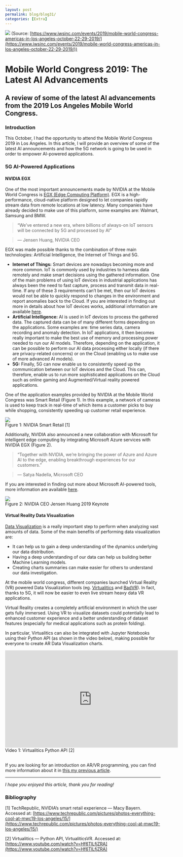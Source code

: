 ```yaml
---
layout: post
permalink: blog/blog31/
categories: [Extra]
---
```


![](https://cdn-images-1.medium.com/max/2600/1*E3QpF5fT_W-F1xu-xM6Sdw.jpeg)
<span class="figcaption_hack">(Source:
[https://www.iwsinc.com/events/2019/mobile-world-congress-americas-in-los-angeles-october-22-29-2019/](https://www.iwsinc.com/events/2019/mobile-world-congress-americas-in-los-angeles-october-22-29-2019/))</span>

<!--end_excerpt-->

# Mobile World Congress 2019: The Latest AI Advancements

## A review of some of the latest AI advancements from the 2019 Los Angeles Mobile World Congress.

### Introduction

This October, I had the opportunity to attend the Mobile World Congress 2019 in
Los Angeles. In this article, I will provide an overview of some of the latest
AI announcements and how the 5G network is going to be used in order to empower
AI-powered applications.

### 5G AI-Powered Applications

#### NVIDIA EGX

One of the most important announcements made by NVIDIA at the Mobile World
Congress is [EGX (Edge Computing
Platform)](https://www.nvidia.com/en-us/data-center/products/egx-edge-computing/).
EGX is a high-performance, cloud-native platform designed to let companies
rapidly stream data from remote locations at low latency. Many companies have
already decided to make use of this platform, some examples are: Walmart,
Samsung and BMW.

> “We’ve entered a new era, where billions of always-on IoT sensors will be
> connected by 5G and processed by AI”

> — Jensen Huang, NVIDIA CEO

EGX was made possible thanks to the combination of three main technologies:
Artificial Intelligence, the Internet of Things and 5G.

* **Internet of Things:** Smart devices are nowadays becoming more and more
common. IoT is commonly used by industries to harness data remotely and make
smart decisions using the gathered information. One of the main problems of
using IoT devices in industrial applications has always been the need to fast
capture, process and transmit data in real-time. If any of these 3 requirements
can’t be met, then our IoT devices would not be able to quickly respond to
changes in the environment and report anomalies back to the Cloud. If you are
interested in finding out more in details about how IoT devices works,
additional information are available
[here](https://www.freecodecamp.org/news/introduction-to-iot-internet-of-things/).
* **Artificial Intelligence:** AI is used in IoT devices to process the gathered
data. The captured data can be of many different forms depending on the
applications. Some examples are: time series data, camera recording and anomaly
detection. In IoT applications, it then becomes really important to make the
best use of memory and processing power needed to run our AI models. Therefore,
depending on the application, it can be possible to perform our AI data
processing either locally (if there are privacy-related concerns) or on the
Cloud (enabling us to make use of more advanced AI models).
* **5G:** Finally, 5G can now enable us to consistently speed up the communication
between our IoT devices and the Cloud. This can, therefore, enable us to run
more sophisticated applications on the Cloud such as online gaming and
Augmented/Virtual reality powered applications.

One of the application examples provided by NVIDIA at the Mobile World Congress
was Smart Retail (Figure 1). In this example, a network of cameras is used to
keep track in real-time of which items a customer picks to buy while shopping,
consistently speeding up customer retail experience.

![](https://cdn-images-1.medium.com/max/2000/1*-ZqgPImuQ8qvkchXUs7mcg.jpeg) <br>
<span class="figcaption_hack">Figure 1: NVIDIA Smart Retail [1]</span>

Additionally, NVIDIA also announced a new collaboration with Microsoft for
intelligent edge computing by integrating Microsoft Azure services with NVIDIA
EGX (Figure 2).

> “Together with NVIDIA, we’re bringing the power of Azure and Azure AI to the
> edge, enabling breakthrough experiences for our customers.”

> — Satya Nadella, Microsoft CEO

If you are interested in finding out more about Microsoft AI-powered tools, more
information are available [here](https://www.freecodecamp.org/news/ai/).

![](https://cdn-images-1.medium.com/max/2600/1*WKO5-MwVi3B-js4pTsF00Q.jpeg) <br>
<span class="figcaption_hack">Figure 2: NVIDIA CEO Jensen Huang 2019 Keynote</span>

#### Virtual Reality Data Visualization

[Data
Visualization](https://towardsdatascience.com/interactive-data-visualization-167ae26016e8)
is a really important step to perform when analyzing vast amounts of data. Some
of the main benefits of performing data visualization are:

* It can help us to gain a deep understanding of the dynamics underlying our data
distribution.
* Having a deep understanding of our data can help us building better Machine
Learning models.
* Creating charts summaries can make easier for others to understand our data
investigation.

At the mobile world congress, different companies launched Virtual Reality (VR)
powered Data Visualization tools (eg.
[Virtualitics](https://www.virtualitics.com/) and [BadVR](https://badvr.com/)).
In fact, thanks to 5G, it will now be easier to even live stream heavy data VR
applications.

Virtual Reality creates a completely artificial environment in which the user
gets fully immersed. Using VR to visualize datasets could potentially lead to
enhanced customer experience and a better understanding of dataset features
(especially for medical applications such as protein folding).

In particular, Virtualitics can also be integrated with Jupyter Notebooks using
their Python API (as shown in the video below), making possible for everyone to
create AR Data Visualization charts.

<div>
<iframe width="560" height="315" src="https://www.youtube.com/embed/Hf6TlLfjZRA" frameborder="0" allow="accelerometer; autoplay; encrypted-media; gyroscope; picture-in-picture" allowfullscreen></iframe>
</div>
<span class="figcaption_hack">Video 1: Virtualitics Python API [2] </span>
<br><br>

If you are looking for an introduction on AR/VR programming, you can find more
information about it in [this my previous
article](https://towardsdatascience.com/getting-started-with-augmented-and-virtual-reality-a51446661c3).

*****

*I hope you enjoyed this article, thank you for reading!*

### Bibliography

[1] TechRepublic, NVIDIA’s smart retail experience — Macy Bayern. Accessed at:
[https://www.techrepublic.com/pictures/photos-everything-cool-at-mwc19-los-angeles/15/](https://www.techrepublic.com/pictures/photos-everything-cool-at-mwc19-los-angeles/15/)

[2] Virtualitics — Python API, VirtualiticsVR. Accessed at:
[https://www.youtube.com/watch?v=Hf6TlLfjZRA](https://www.youtube.com/watch?v=Hf6TlLfjZRA)
